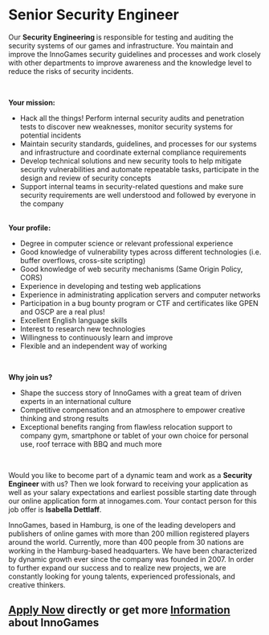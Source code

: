 <h1>Senior Security Engineer</h1>
<p>Our&nbsp;<strong>Security&nbsp;Engineering&nbsp;</strong>is&nbsp;responsible <span>for testing and auditing the security systems of our games and infrastructure. You maintain and improve the InnoGames security guidelines and processes and work closely with other departments to improve awareness and the knowledge level to reduce the risks of security incidents.</span></p><p>&nbsp;</p><p><strong>Your mission:<br /></strong></p><ul><li><span>Hack all the things!&nbsp;Perform internal security audits and penetration tests to discover new weaknesses, monitor security systems for potential incidents</span></li><li><span>Maintain security standards, guidelines, and processes for our systems and infrastructure and c<span>oordinate external compliance requirements&nbsp;</span></span></li><li><span>Develop technical solutions and new security tools to help mitigate security vulnerabilities and automate repeatable tasks, participate in the design and review of security concepts</span></li><li><span>Support internal teams in security-related questions&nbsp;and make sure security requirements are well understood and followed by everyone in the company</span></li></ul><strong><br />Your profile:</strong><br /><ul><li>Degree in computer science or relevant professional experience</li><li><span>Good knowledge of vulnerability types across different technologies (i.e. buffer overflows, cross-site scripting)</span></li><li><span>Good knowledge of web security mechanisms (Same Origin Policy, CORS)</span></li><li><span>Experience in developing and testing web applications</span></li><li><span>Experience in administrating application servers and computer networks</span></li><li><span>Participation in a bug bounty program or CTF and c</span>ertificates like GPEN and OSCP are a real plus!</li><li>Excellent English language skills</li><li><span>Interest to research new technologies</span></li><li>Willingness to continuously learn and improve</li><li>Flexible and an independent way of working</li></ul><br /><p><strong>Why join us?<br /> </strong></p><ul><li>Shape the success story of InnoGames with a great team of driven experts in an international culture</li><li>Competitive compensation and an atmosphere to empower creative thinking and strong results</li><li>Exceptional benefits ranging from flawless relocation support to company gym, smartphone or tablet of your own choice for personal use, roof terrace with BBQ and much more</li></ul><p>&nbsp;</p><p>Would you like to become part of a dynamic team and work as a&nbsp;<strong>Security Engineer&nbsp;</strong>with us? Then we look forward to receiving your application as well as your salary expectations and earliest possible starting date through our online application form at innogames.com. Your contact person for this job offer is <strong>Isabella&nbsp;Dettlaff</strong>.</p><p>InnoGames, based in Hamburg, is one of the leading developers and publishers of online games with more than 200 million registered players around the world. Currently, more than 400 people from 30 nations are working in the Hamburg-based headquarters. We have been characterized by dynamic growth ever since the company was founded in 2007. In order to further expand our success and to realize new projects, we are constantly looking for young talents, experienced professionals, and creative thinkers.</p>

<h2><a href="http://app.jobvite.com/CompanyJobs/Careers.aspx?c=qyy9VfwU&j=ohX76fwb&k=Apply&__jvst=Job+Board&__jvsd=github_jobs_repo">Apply Now</a> directly or get more <a href="https://www.innogames.com/career/detail/job/senior-security-engineer/?s=github_jobs_repo">Information</a> about InnoGames</h2>